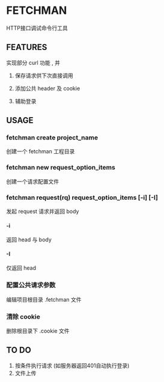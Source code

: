 # FETCHMAN

HTTP接口调试命令行工具

## FEATURES

实现部分 curl 功能 , 并

1. 保存请求供下次直接调用

2. 添加公共 header 及 cookie

3. 辅助登录

## USAGE

### fetchman create project_name

创建一个 fetchman 工程目录

### fetchman new request_option_items

创建一个请求配置文件

### fetchman request(rq) request_option_items [-i] [-I]

发起 request 请求并返回 body

#### -i

返回 head 与 body

#### -I

仅返回 head

### 配置公共请求参数

编辑项目根目录 .fetchman 文件

### 清除 cookie

删除根目录下 .cookie 文件

## TO DO

1. 按条件执行请求 (如服务器返回401自动执行登录)
2. 文件上传

